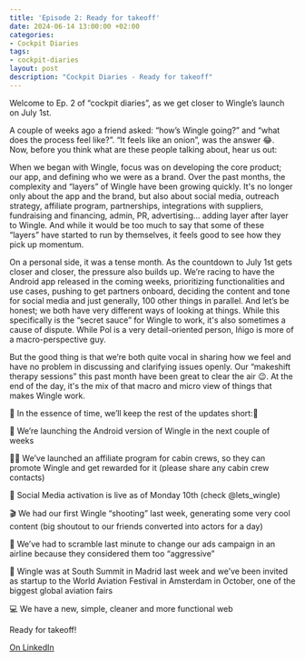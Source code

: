 ```yaml
---
title: 'Episode 2: Ready for takeoff'
date: 2024-06-14 13:00:00 +02:00
categories:
- Cockpit Diaries
tags:
- cockpit-diaries
layout: post
description: "Cockpit Diaries - Ready for takeoff"
---
```


Welcome to Ep. 2 of “cockpit diaries”, as we get closer to Wingle’s launch on July 1st.

A couple of weeks ago a friend asked: “how’s Wingle going?” and “what does the process feel like?”. “It feels like an onion”, was the answer 😂. Now, before you think what are these people talking about, hear us out:

When we began with Wingle, focus was on developing the core product; our app, and defining who we were as a brand. Over the past months, the complexity and “layers” of Wingle have been growing quickly. It's no longer only about the app and the brand, but also about social media, outreach strategy, affiliate program, partnerships, integrations with suppliers, fundraising and financing, admin, PR, advertising… adding layer after layer to Wingle. And while it would be too much to say that some of these “layers” have started to run by themselves, it feels good to see how they pick up momentum.

On a personal side, it was a tense month. As the countdown to July 1st gets closer and closer, the pressure also builds up. We’re racing to have the Android app released in the coming weeks, prioritizing functionalities and use cases, pushing to get partners onboard, deciding the content and tone for social media and just generally, 100 other things in parallel. And let’s be honest; we both have very different ways of looking at things. While this specifically is the “secret sauce” for Wingle to work, it's also sometimes a cause of dispute. While Pol is a very detail-oriented person, Iñigo is more of a macro-perspective guy.

But the good thing is that we’re both quite vocal in sharing how we feel and have no problem in discussing and clarifying issues openly. Our “makeshift therapy sessions” this past month have been great to clear the air 😉. At the end of the day, it's the mix of that macro and micro view of things that makes Wingle work.

🚨 In the essence of time, we’ll keep the rest of the updates short:🚨

📱 We’re launching the Android version of Wingle in the next couple of weeks

👩‍✈️ We’ve launched an affiliate program for cabin crews, so they can promote Wingle and get rewarded for it (please share any cabin crew contacts)

📸 Social Media activation is live as of Monday 10th (check @lets_wingle)

🎬 We had our first Wingle “shooting” last week, generating some very cool content (big shoutout to our friends converted into actors for a day)

😤 We’ve had to scramble last minute to change our ads campaign in an airline because they considered them too “aggressive”

📆 Wingle was at South Summit in Madrid last week and we’ve been invited as startup to the World Aviation Festival in Amsterdam in October, one of the biggest global aviation fairs

💻 We have a new, simple, cleaner and more functional web

Ready for takeoff!

[On LinkedIn](https://www.linkedin.com/posts/lets-wingle_wingle-cockpit-diaries-episode-2-ready-activity-7206607457387786240-2L0y/?utm_source=share&utm_medium=member_desktop)